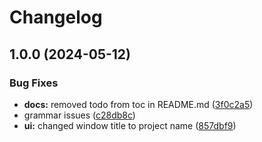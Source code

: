 # Changelog

## 1.0.0 (2024-05-12)


### Bug Fixes

* **docs:** removed todo from toc in README.md ([3f0c2a5](https://github.com/dougrocha/keytrack.nvim/commit/3f0c2a5c9b88bab40a006fab81664c39df0831cd))
* grammar issues ([c28db8c](https://github.com/dougrocha/keytrack.nvim/commit/c28db8cf07afca369958755d3b08b4e864a96647))
* **ui:** changed window title to project name ([857dbf9](https://github.com/dougrocha/keytrack.nvim/commit/857dbf94cac9f198967ed5e96e38c6c191c15416))

